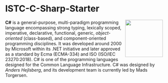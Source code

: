# ISTC-C-Sharp-Starter

<img src="https://user-images.githubusercontent.com/45730967/56091527-2ee57700-5ec1-11e9-9723-ed62ff08c294.png" align="right" width="120px" height="120px" />
<b>C#</b> is a general-purpose, multi-paradigm programming language encompassing strong typing, lexically scoped, imperative, declarative, functional, generic, <i>object-oriented</i> (class-based), and component-oriented programming disciplines. It was developed around 2000 by Microsoft within its .NET initiative and later approved as a standard by Ecma (ECMA-334) and ISO (ISO/IEC 23270:2018). C# is one of the programming languages designed for the Common Language Infrastructure. C# was designed by <i>Anders Hejlsberg</i>, and its development team is currently led by Mads Torgersen.
